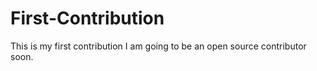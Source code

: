 # First-Contribution
This is my first contribution
I am going to be an open source contributor soon.
